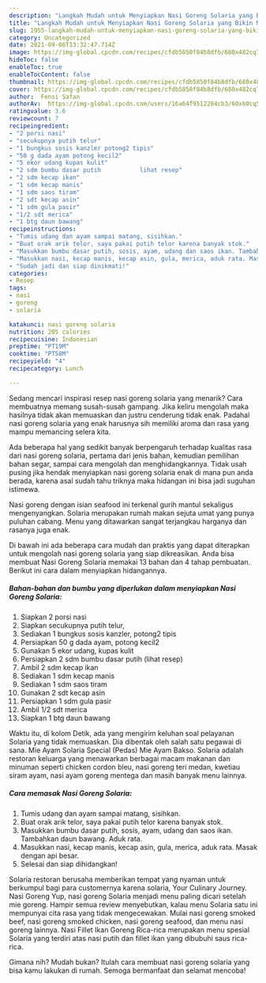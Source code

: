 ```yaml
---
description: "Langkah Mudah untuk Menyiapkan Nasi Goreng Solaria yang Bikin Ngiler"
title: "Langkah Mudah untuk Menyiapkan Nasi Goreng Solaria yang Bikin Ngiler"
slug: 1955-langkah-mudah-untuk-menyiapkan-nasi-goreng-solaria-yang-bikin-ngiler
category: Uncategorized
date: 2021-09-06T13:32:47.714Z
image: https://img-global.cpcdn.com/recipes/cfdb5850f84b8dfb/680x482cq70/nasi-goreng-solaria-foto-resep-utama.jpg
hideToc: false
enableToc: true
enableTocContent: false
thumbnail: https://img-global.cpcdn.com/recipes/cfdb5850f84b8dfb/680x482cq70/nasi-goreng-solaria-foto-resep-utama.jpg
cover: https://img-global.cpcdn.com/recipes/cfdb5850f84b8dfb/680x482cq70/nasi-goreng-solaria-foto-resep-utama.jpg
author:  Fensi Safan
authorAv:  https://img-global.cpcdn.com/users/16a64f9512204cb3/60x60cq50/avatar.jpg
ratingvalue: 3.6
reviewcount: 7
recipeingredient:
- "2 porsi nasi"
- "secukupnya putih telur"
- "1 bungkus sosis kanzler potong2 tipis"
- "50 g dada ayam potong kecil2"
- "5 ekor udang kupas kulit"
- "2 sdm bumbu dasar putih           lihat resep"
- "2 sdm kecap ikan"
- "1 sdm kecap manis"
- "1 sdm saos tiram"
- "2 sdt kecap asin"
- "1 sdm gula pasir"
- "1/2 sdt merica"
- "1 btg daun bawang"
recipeinstructions:
- "Tumis udang dan ayam sampai matang, sisihkan."
- "Buat orak arik telor, saya pakai putih telor karena banyak stok."
- "Masukkan bumbu dasar putih, sosis, ayam, udang dan saos ikan. Tambahkan daun bawang. Aduk rata."
- "Masukkan nasi, kecap manis, kecap asin, gula, merica, aduk rata. Masak dengan api besar."
- "Sudah jadi dan siap dinikmati!"
categories:
- Resep
tags:
- nasi
- goreng
- solaria

katakunci: nasi goreng solaria 
nutrition: 205 calories
recipecuisine: Indonesian
preptime: "PT19M"
cooktime: "PT58M"
recipeyield: "4"
recipecategory: Lunch

---
```



Sedang mencari inspirasi resep nasi goreng solaria yang menarik? Cara membuatnya memang susah-susah gampang. Jika keliru mengolah maka hasilnya tidak akan memuaskan dan justru cenderung tidak enak. Padahal nasi goreng solaria yang enak harusnya sih memiliki aroma dan rasa yang mampu memancing selera kita.


Ada beberapa hal yang sedikit banyak berpengaruh terhadap kualitas rasa dari nasi goreng solaria, pertama dari jenis bahan, kemudian pemilihan bahan segar, sampai cara mengolah dan menghidangkannya. Tidak usah pusing jika hendak menyiapkan nasi goreng solaria enak di mana pun anda berada, karena asal sudah tahu triknya maka hidangan ini bisa jadi suguhan istimewa.

Nasi goreng dengan isian seafood ini terkenal gurih mantul sekaligus mengenyangkan. Solaria merupakan rumah makan sejuta umat yang punya puluhan cabang. Menu yang ditawarkan sangat terjangkau harganya dan rasanya juga enak.


Di bawah ini ada beberapa cara mudah dan praktis yang dapat diterapkan untuk mengolah nasi goreng solaria yang siap dikreasikan. Anda bisa membuat Nasi Goreng Solaria memakai 13 bahan dan 4 tahap pembuatan. Berikut ini cara dalam menyiapkan hidangannya.

<!--inarticleads1-->

##### Bahan-bahan dan bumbu yang diperlukan dalam menyiapkan Nasi Goreng Solaria:

1. Siapkan 2 porsi nasi
1. Siapkan secukupnya putih telur,
1. Sediakan 1 bungkus sosis kanzler, potong2 tipis
1. Persiapkan 50 g dada ayam, potong kecil2
1. Gunakan 5 ekor udang, kupas kulit
1. Persiapkan 2 sdm bumbu dasar putih           (lihat resep)
1. Ambil 2 sdm kecap ikan
1. Sediakan 1 sdm kecap manis
1. Sediakan 1 sdm saos tiram
1. Gunakan 2 sdt kecap asin
1. Persiapkan 1 sdm gula pasir
1. Ambil 1/2 sdt merica
1. Siapkan 1 btg daun bawang


Waktu itu, di kolom Detik, ada yang mengirim keluhan soal pelayanan Solaria yang tidak memuaskan. Dia dibentak oleh salah satu pegawai di sana. Mie Ayam Solaria Special (Pedas) Mie Ayam Bakso. Solaria adalah restoran keluarga yang menawarkan berbagai macam makanan dan minuman seperti chicken cordon bleu, nasi goreng teri medan, kwetiau siram ayam, nasi ayam goreng mentega dan masih banyak menu lainnya. 

<!--inarticleads2-->

##### Cara memasak Nasi Goreng Solaria:

1. Tumis udang dan ayam sampai matang, sisihkan.
1. Buat orak arik telor, saya pakai putih telor karena banyak stok.
1. Masukkan bumbu dasar putih, sosis, ayam, udang dan saos ikan. Tambahkan daun bawang. Aduk rata.
1. Masukkan nasi, kecap manis, kecap asin, gula, merica, aduk rata. Masak dengan api besar.
1. Selesai dan siap dihidangkan!

Solaria restoran berusaha memberikan tempat yang nyaman untuk berkumpul bagi para customernya karena solaria, Your Culinary Journey. Nasi Goreng Yup, nasi goreng Solaria menjadi menu paling dicari setelah mie goreng. Hampir semua review menyebutkan, kalau menu Solaria satu ini mempunyai cita rasa yang tidak mengecewakan. Mulai nasi goreng smoked beef, nasi goreng smoked chicken, nasi goreng seafood, dan menu nasi goreng lainnya. Nasi Fillet Ikan Goreng Rica-rica merupakan menu spesial Solaria yang terdiri atas nasi putih dan fillet ikan yang dibubuhi saus rica-rica. 

Gimana nih? Mudah bukan? Itulah cara membuat nasi goreng solaria yang bisa kamu lakukan di rumah. Semoga bermanfaat dan selamat mencoba!
